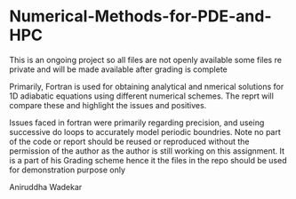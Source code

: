 # Numerical-Methods-for-PDE-and-HPC
This is an ongoing project so all files are not openly available some files re private and will be made available after grading is complete

Primarily, Fortran is used for obtaining analytical and nmerical solutions for 1D adiabatic equations using different numerical schemes. The reprt will compare these and highlight the issues and positives.

Issues faced in fortran were primarily regarding precision, and useing successive do loops to accurately model periodic boundries.
Note no part of the code or report should be reused or reproduced without the permission of the author as the author is still working on this assignment.
It is a part of his Grading scheme hence it the files in the repo should be used for demonstration purpose only

Aniruddha Wadekar
